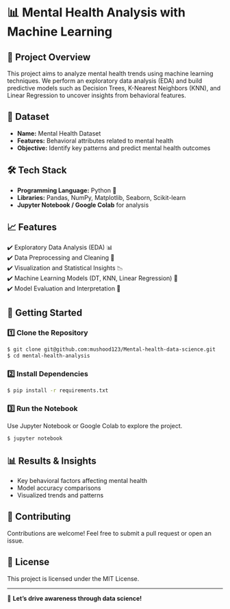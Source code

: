 # 📊 Mental Health Analysis with Machine Learning

## 📝 Project Overview
This project aims to analyze mental health trends using machine learning techniques. We perform an exploratory data analysis (EDA) and build predictive models such as Decision Trees, K-Nearest Neighbors (KNN), and Linear Regression to uncover insights from behavioral features.

## 📂 Dataset
- **Name:** Mental Health Dataset
- **Features:** Behavioral attributes related to mental health
- **Objective:** Identify key patterns and predict mental health outcomes

## 🛠️ Tech Stack
- **Programming Language:** Python 🐍
- **Libraries:** Pandas, NumPy, Matplotlib, Seaborn, Scikit-learn
- **Jupyter Notebook / Google Colab** for analysis

## 📈 Features
✔️ Exploratory Data Analysis (EDA) 📊  
✔️ Data Preprocessing and Cleaning 🧹  
✔️ Visualization and Statistical Insights 📉  
✔️ Machine Learning Models (DT, KNN, Linear Regression) 🤖  
✔️ Model Evaluation and Interpretation 🎯  

## 🚀 Getting Started
### 1️⃣ Clone the Repository
```bash
$ git clone git@github.com:mushood123/Mental-health-data-science.git
$ cd mental-health-analysis
```

### 2️⃣ Install Dependencies
```bash
$ pip install -r requirements.txt
```

### 3️⃣ Run the Notebook
Use Jupyter Notebook or Google Colab to explore the project.
```bash
$ jupyter notebook
```

## 📊 Results & Insights
- Key behavioral factors affecting mental health
- Model accuracy comparisons
- Visualized trends and patterns

## 🤝 Contributing
Contributions are welcome! Feel free to submit a pull request or open an issue.

## 📜 License
This project is licensed under the MIT License.

---
🚀 **Let’s drive awareness through data science!**

